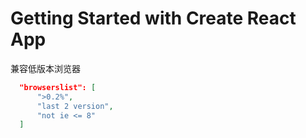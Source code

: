 # Getting Started with Create React App

兼容低版本浏览器
```json
  "browserslist": [
      ">0.2%",
      "last 2 version",
      "not ie <= 8"
  ]
```

